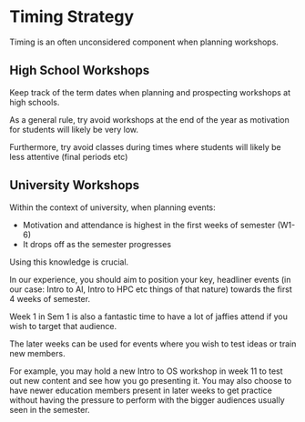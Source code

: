 # Timing Strategy

Timing is an often unconsidered component when planning workshops.

## High School Workshops

Keep track of the term dates when planning and prospecting workshops at high schools.

As a general rule, try avoid workshops at the end of the year as motivation for students will likely be very low.

Furthermore, try avoid classes during times where students will likely be less attentive (final periods etc)

## University Workshops
Within the context of university, when planning events:
- Motivation and attendance is highest in the first weeks of semester (W1-6)
- It drops off as the semester progresses

Using this knowledge is crucial.

In our experience, you should aim to position your key, headliner events (in our case: Intro to AI, Intro to HPC etc things of that nature) towards the first 4 weeks of semester.

Week 1 in Sem 1 is also a fantastic time to have a lot of jaffies attend if you wish to target that audience.

The later weeks can be used for events where you wish to test ideas or train new members. 

For example, you may hold a new Intro to OS workshop in week 11 to test out new content and see how you go presenting it. You may also choose to have newer education members present in later weeks to get practice without having the pressure to perform with the bigger audiences usually seen in the semester.